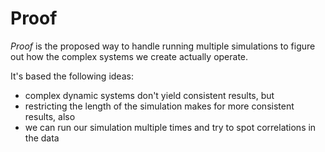 # Proof

*Proof* is the proposed way to handle running multiple simulations to figure out how the complex systems we create actually operate.

It's based the following ideas:

- complex dynamic systems don't yield consistent results, but
- restricting the length of the simulation makes for more consistent results, also
- we can run our simulation multiple times and try to spot correlations in the data
